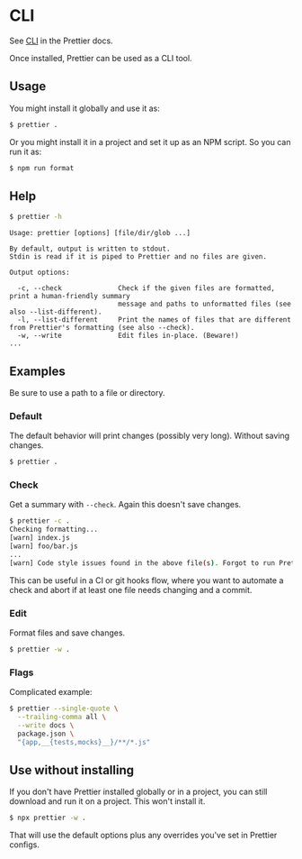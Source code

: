 # CLI

See [CLI](https://prettier.io/docs/en/cli.html) in the Prettier docs.

Once installed, Prettier can be used as a CLI tool.

## Usage

You might install it globally and use it as:

```sh
$ prettier .
```

Or you might install it in a project and set it up as an NPM script. So you can run it as:

```sh
$ npm run format
```


## Help

```sh
$ prettier -h
```
```
Usage: prettier [options] [file/dir/glob ...]

By default, output is written to stdout.
Stdin is read if it is piped to Prettier and no files are given.

Output options:

  -c, --check              Check if the given files are formatted, print a human-friendly summary
                           message and paths to unformatted files (see also --list-different).
  -l, --list-different     Print the names of files that are different from Prettier's formatting (see also --check).
  -w, --write              Edit files in-place. (Beware!)
...
```


## Examples

Be sure to use a path to a file or directory.

### Default

The default behavior will print changes (possibly very long). Without saving changes.

```sh
$ prettier .
```

### Check

Get a summary with `--check`. Again this doesn't save changes.

```sh
$ prettier -c .
Checking formatting...
[warn] index.js
[warn] foo/bar.js
...
[warn] Code style issues found in the above file(s). Forgot to run Prettier?
```

This can be useful in a CI or git hooks flow, where you want to automate a check and abort if at least one file needs changing and a commit.

### Edit

Format files and save changes.

```sh
$ prettier -w .
```

### Flags

Complicated example:

```sh
$ prettier --single-quote \
  --trailing-comma all \
  --write docs \
  package.json \
  "{app,__{tests,mocks}__}/**/*.js"
```


## Use without installing

If you don't have Prettier installed globally or in a project, you can still download and run it on a project. This won't install it.

```sh
$ npx prettier -w .
```

That will use the default options plus any overrides you've set in Prettier configs.

